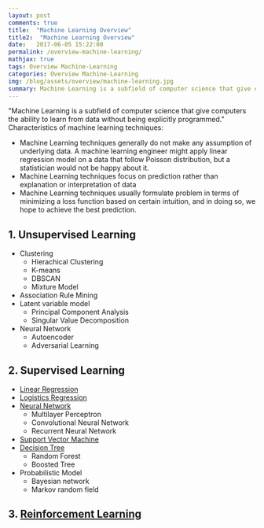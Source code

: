 ```yaml
---
layout: post
comments: true
title:  "Machine Learning Overview"
title2:  "Machine Learning Overview"
date:   2017-06-05 15:22:00
permalink: /overview-machine-learning/
mathjax: true
tags: Overview Machine-Learning
categories: Overview Machine-Learning
img: /blog/assets/overview/machine-learning.jpg
summary: Machine Learning is a subfield of computer science that give computers the ability to learn from data without being explicitly programmed.
---
```



"Machine Learning is a subfield of computer science that give computers the ability to learn from data without being explicitly programmed."
Characteristics of machine learning techniques:
* Machine Learning techniques generally do not make any assumption of underlying data. A machine learning engineer might apply linear regression model on a data that follow Poisson distribution, but a statistician would not be happy about it.
* Machine Learning techniques focus on prediction rather than explanation or interpretation of data
* Machine Learning techniques usually formulate problem in terms of minimizing a loss function based on certain intuition, and in doing so, we hope to achieve the best prediction.

## 1. Unsupervised Learning
* Clustering
  * Hierachical Clustering
  * K-means
  * DBSCAN
  * Mixture Model
* Association Rule Mining
* Latent variable model
  * Principal Component Analysis
  * Singular Value Decomposition<!---  * Collaborative Filtering -->
* Neural Network
  * Autoencoder
  * Adversarial Learning

## 2. Supervised Learning
* [Linear Regression](/blog/linear-regression/)
* [Logistics Regression](/blog/logistic-regression/)
* [Neural Network](/blog/neural-network/)
  * Multilayer Perceptron
  * Convolutional Neural Network
  * Recurrent Neural Network
* [Support Vector Machine](/blog/svm/)
* [Decision Tree](/blog/decision-tree/)
  * Random Forest
  * Boosted Tree
* Probabilistic Model
  * Bayesian network
  * Markov random field<!---  * Restricted Boltzmann machine -->

## 3. [Reinforcement Learning](/blog/reinforcement-learning/)

